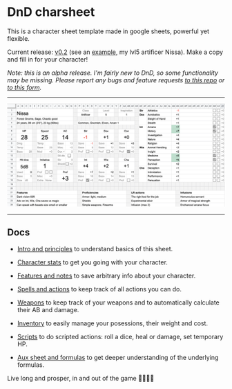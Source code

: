 # DnD charsheet

This is a character sheet template made in google sheets, powerful yet flexible.

Current release: [v0.2] (see an [example], my lvl5 artificer Nissa). Make a copy and fill in for your character!

*Note: this is an alpha release. I'm fairly new to DnD, so some functionality may be missing.*
*Please report any bugs and feature requests [to this repo][issues] or [to this form][issues-form].*

[v0.2]: https://docs.google.com/spreadsheets/d/1CUvzUhWbFLaV_pfz20NMdJCa-dJ7vRbiKOHLn0vZgXY/edit?usp=sharing
[example]: https://docs.google.com/spreadsheets/d/1Imsoi7qDNde0DsD0PCCoDEqZkoYBXk8QNXubFuE4SnA/edit?usp=sharing
[issues]: https://github.com/taminomara/dnd-charsheet/issues
[issues-form]: https://forms.gle/TncuwKwn3JkdGHws9

----

<img alt="image" src="./img/overwiew.png" width="1117">

----

## Docs

- [Intro and principles](./01_intro.md) to understand basics of this sheet.

- [Character stats](./02_character_stats.md) to get you going with your character.

- [Features and notes](./03_features_and_notes.md) to save arbitrary info about your character.

- [Spells and actions](./04_spells_and_actions.md) to keep track of all actions you can do.

- [Weapons](./05_weapons.md) to keep track of your weapons
  and to automatically calculate their AB and damage. 

- [Inventory](./06_inventory.md) to easily manage your posessions,
  their weight and cost.

- [Scripts](./07_scripts.md) to do scripted actions:
  roll a dice, heal or damage, set temporary HP.

- [Aux sheet and formulas](./08_aux_sheet_and_formulas.md)
  to get deeper understanding of the underlying formulas.

Live long and prosper, in and out of the game 🖖🏽💜🌈
